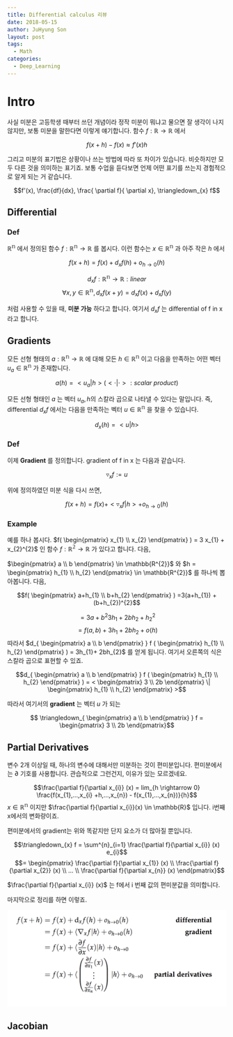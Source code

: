 ```yaml
---
title: Differential calculus 리뷰
date: 2018-05-15
author: JuHyung Son
layout: post
tags:
  - Math
categories:
  - Deep_Learning
---
```


# Intro

사실 미분은 고등학생 때부터 쓰던 개념이라 정작 미분이 뭐냐고 물으면 잘 생각이 나지 않지만, 보통 미분을 말한다면 이렇게 얘기합니다. 함수 $f : \mathbb{R} \rightarrow \mathbb{R}$ 에서

$$f(x+h) - f(x) \approx f'(x)h$$

그리고 미분의 표기법은 상황이나 쓰는 방법에 따라 또 차이가 있습니다. 비슷하지만 모두 다른 것을 의미하는 표기죠. 보통 수업을 듣다보면 언제 어떤 표기를 쓰는지 경험적으로 알게 되는 거 같습니다.

$$f'(x), \frac{df}{dx}, \frac{ \partial f}{ \partial x}, \triangledown_{x} f$$

## Differential

### Def

$\mathbb{R^{n}}$ 에서 정의된 함수 $f : \mathbb{R^{n}} \rightarrow \mathbb{R}$ 를 봅시다. 이런 함수는 $x \in \mathbb{R^{n}}$ 과 아주 작은 $h$ 에서

$$f(x+h) = f(x) + d_{x} f(h) + o_{h \rightarrow 0} (h)$$

$$d_{x} f : \mathbb{R^{n}} \rightarrow \mathbb{R} : linear$$
$$\forall x, y \in \mathbb{R^{n}}, d_{x} f(x+y) = d_{x}f(x) + d_{x}f(y)$$

처럼 사용할 수 있을 때, **미분 가능** 하다고 합니다. 여기서 $d_{x} f$ 는 differential of f in x 라고 합니다.

## Gradients

모든 선형 형태의 $a: \mathbb{R^{n}} \rightarrow \mathbb{R}$ 에 대해 모든 $h \in \mathbb{R^{n}}$ 이고 다음을 만족하는 어떤 벡터 $u_{a} \in \mathbb{R^{n}}$ 가 존재합니다.

$$a(h) = <u_{a} | h> (< \cdot | \cdot > : scalar ~ product)$$

모든 선형 형태인 $a$ 는 벡터 $u_{a}, h$의 스칼라 곱으로 나타낼 수 있다는 말입니다.
즉, differential $d_{x} f$ 에서는 다음을 만족하는 벡터 $u \in \mathbb{R^{n}}$ 을 찾을 수 있습니다.

$$d_{x} (h) = <u|h>$$

### Def

이제 **Gradient** 를 정의합니다. gradient of f in x 는 다음과 같습니다.

$$ \triangledown_{x} f := u$$

위에 정의하였던 미분 식을 다시 쓰면,

$$f(x+h) = f(x) + < \triangledown_{x} f | h > + o_{h \rightarrow 0}(h)$$

### Example

예를 하나 봅시다. $f( \begin{pmatrix} x_{1} \\ x_{2} \end{pmatrix} ) = 3 x_{1} + x_{2}^{2}$ 인 함수 $f : \mathbb{R^{2}} \rightarrow \mathbb{R}$ 가 있다고 합니다. 다음,

$\begin{pmatrix} a \\ b \end{pmatrix} \in \mathbb{R^{2}}$ 와 $h = \begin{pmatrix} h_{1} \\ h_{2} \end{pmatrix} \in \mathbb{R^{2}}$ 를 하나씩 뽑아봅니다. 다음,

$$f( \begin{pmatrix} a+h_{1} \\ b+h_{2} \end{pmatrix} ) =3(a+h_{1}) + (b+h_{2})^{2}$$

$$= 3a + b^{2} 3h_{1} +2bh_{2} + h^{2}_{2}$$
$$= f(a,b) + 3 h_{1} + 2bh_{2} + o(h)$$
따라서 $d_{ \begin{pmatrix} a \\ b \end{pmatrix} } f ( \begin{pmatrix} h_{1} \\ h_{2} \end{pmatrix} ) = 3h_{1}+ 2bh_{2}$ 를 얻게 됩니다. 여기서 오른쪽의 식은 스칼라 곱으로 표현할 수 있죠.

$$d_{ \begin{pmatrix} a \\ b \end{pmatrix} } f ( \begin{pmatrix} h_{1} \\ h_{2} \end{pmatrix} ) = < \begin{pmatrix} 3 \\ 2b \end{pmatrix} \| \begin{pmatrix} h_{1} \\ h_{2} \end{pmatrix} >$$

따라서 여기서의 **gradient** 는 벡터 $u$ 가 되는

$$ \triangledown_{ \begin{pmatrix} a \\ b \end{pmatrix} } f = \begin{pmatrix} 3 \\ 2b \end{pmatrix}$$

## Partial Derivatives

변수 2개 이상일 때, 하나의 변수에 대해서만 미분하는 것이 편미분입니다. 편미분에서는 $\partial$ 기호를 사용합니다. 관습적으로 그런건지, 이유가 있는 모르겠네요.

$$\frac{\partial f}{\partial x_{i}} (x) = lim_{h \rightarrow 0} \frac{f(x_{1},...,x_{i} +h,...,x_{n}) - f(x_{1},...,x_{n})}{h}$$
$x \in \mathbb{R^{n}}$ 이지만 $\frac{\partial f}{\partial x_{i}}(x) \in \mathbb{R}$ 입니다. i번째 x에서의 변화량이죠.

편미분에서의 gradient는 위와 똑같지만 단지 요소가 더 많아질 뿐입니다.

$$\triangledown_{x} f = \sum^{n}_{i=1} \frac{\partial f}{\partial x_{i}} (x) e_{i}$$
$$= \begin{pmatrix} \frac{\partial f}{\partial x_{1}} (x) \\ \frac{\partial f}{\partial x_{2}} (x) \\ ... \\ \frac{\partial f}{\partial x_{n}} (x) \end{pmatrix}$$

$\frac{\partial f}{\partial x_{i}} (x)$ 는 f에서 i 번째 값의 편미분값을 의미합니다.

마지막으로 정리를 하면 이렇죠.

<div align="center"> <img src="image/differential/1.png" /> </div>

## Jacobian
